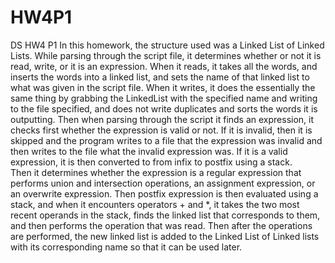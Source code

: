 # HW4P1
DS HW4 P1
In this homework, the structure used was a Linked List of Linked Lists. While parsing
through the script file, it determines whether or not it is read, write, or it is an expression.
When it reads, it takes all the words, and inserts the words into a linked list, and sets the name
of that linked list to what was given in the script file.
When it writes, it does the essentially the same thing by grabbing the LinkedList with the specified name
and writing to the file specified, and does not write duplicates and sorts the words it is outputting.
Then when parsing through the script it finds an expression, it checks first whether the expression is valid or not.
If it is invalid, then it is skipped and the program writes to a file that the expression was invalid and then
writes to the file what the invalid expression was.
If it is a valid expression, it is then converted to from infix to postfix using a stack.	
Then it determines whether the expression is a regular expression that performs union and intersection operations, an
assignment expression, or an overwrite expression.
Then postfix expression is then evaluated using a stack, and when it encounters operators + and *, it takes the two
most recent operands in the stack, finds the linked list that corresponds to them, and then performs the operation
that was read. Then after the operations are performed, the new linked list is added to the Linked List of Linked lists 
with its corresponding name so that it can be used later.
